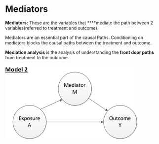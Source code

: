 # Mediators

**Mediators:** These are the variables that ****mediate the path between 2 variables\(referred to treatment and outcome\)

Mediators are an essential part of the causal Paths. Conditioning on mediators blocks the causal paths between the treatment and outcome.

**Mediation analysis** is the analysis of understanding the **front door paths** from treatment to the outcome.

![](../.gitbook/assets/image%20%2847%29.png)

